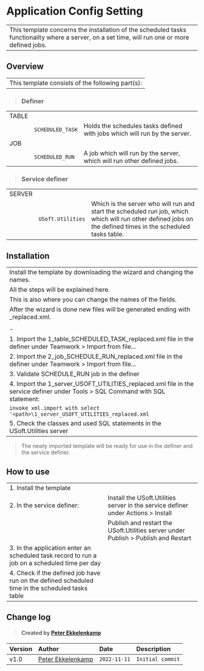 # Application Config Setting
||
|-|
|This template concerns the installation of the scheduled tasks functionality where a server, on a set time, will run one or more defined jobs.|
## Overview
||
|-|
|This template consists of the following part(s):|
> ### Definer
||||
|-|-|-|
|TABLE|||
||`SCHEDULED_TASK`|Holds the schedules tasks defined with jobs which will run by the server.|
|JOB|||
||`SCHEDULED_RUN`|A job which will run by the server, which will run other defined jobs.|
> ### Service definer
||||
|-|-|-|
|SERVER|||
||`USoft.Utilities`|Which is the server who will run and start the scheduled run job, which which will run other defined jobs on the defined times in the scheduled tasks table.|
## Installation
||
|-|
|Install the template by downloading the wizard and changing the names.|
|All the steps will be explained here.|
|This is also where you can change the names of the fields.|
|After the wizard is done new files will be generated ending with _replaced.xml.|
||
|-|
|1. Import the 1_table_SCHEDULED_TASK_replaced.xml file in the definer under Teamwork > Import from file...|
|2. Import the 2_job_SCHEDULE_RUN_replaced.xml file in the definer under Teamwork > Import from file...|
|3. Validate SCHEDULE_RUN job in the definer|
|4. Import the 1_server_USOFT_UTILITIES_replaced.xml file in the service definer under Tools > SQL Command with SQL statement:|
|`invoke xml.import with select '<path>\1_server_USOFT_UTILITIES_replaced.xml`|
|5. Check the classes and used SQL statements in the USoft.Utilities server|

> The newly imported template will be ready for use in the definer and the service definer.
## How to use
|||
|-|-|
|1. Install the template||
|2. In the service definer:|Install the USoft.Utilities server in the service definer under Actions > Install|
||Publish and restart the USoft.Utilities server under Publish > Publish and Restart|
|3. In the application enter an scheduled task record to run a job on a scheduled time per day|
|4. Check if the defined job have run on the defined scheduled time in the scheduled tasks table|
## Change log
> #### Created by [Peter Ekkelenkamp](mailto:peter.ekkelenkamp@usoft.com)
|Version|Author|Date|Description|
|:---|:---|:---|:---|
|v1.0|[Peter Ekkelenkamp](mailto:peter.ekkelenkamp@usoft.com) |`2022-11-11`|`Initial commit`|